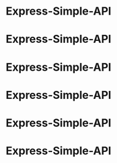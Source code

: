 # Express-Simple-API
# Express-Simple-API
# Express-Simple-API
# Express-Simple-API
# Express-Simple-API
# Express-Simple-API
